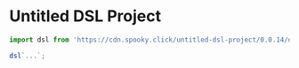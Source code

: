 # Untitled DSL Project

```js
import dsl from 'https://cdn.spooky.click/untitled-dsl-project/0.0.14/dsl.js';

dsl`...`;
```
